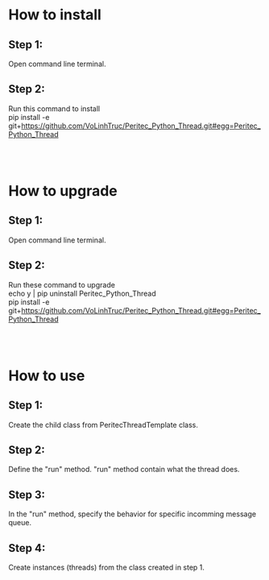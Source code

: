 # How to install
## Step 1:
Open command line terminal.

## Step 2:
Run this command to install<br/>
pip install -e git+https://github.com/VoLinhTruc/Peritec_Python_Thread.git#egg=Peritec_Python_Thread<br/>

<br/>
<br/>

# How to upgrade
## Step 1:
Open command line terminal.

## Step 2:
Run these command to upgrade<br/>
echo y | pip uninstall Peritec_Python_Thread<br/>
pip install -e git+https://github.com/VoLinhTruc/Peritec_Python_Thread.git#egg=Peritec_Python_Thread<br/>

<br/>
<br/>

# How to use
## Step 1:
Create the child class from PeritecThreadTemplate class.

## Step 2:
Define the "run" method. "run" method contain what the thread does.

## Step 3:
In the "run" method, specify the behavior for specific incomming message queue.

## Step 4:
Create instances (threads) from the class created in step 1.